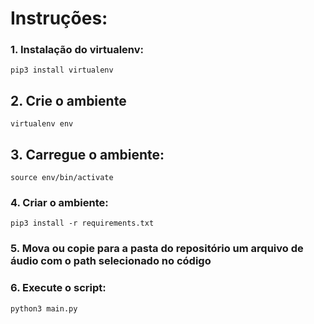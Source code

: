 # Instruções:

### 1. Instalação do virtualenv:

``pip3 install virtualenv``

## 2. Crie o ambiente

``virtualenv env``

## 3. Carregue o ambiente:

``source env/bin/activate``

### 4. Criar o ambiente:

``pip3 install -r requirements.txt``

### 5. Mova ou copie para a pasta do repositório um arquivo de áudio com o path selecionado no código

### 6. Execute o script:

``python3 main.py``
